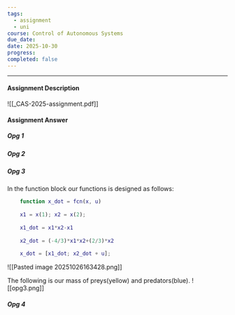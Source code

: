 ```yaml
---
tags:
  - assignment
  - uni
course: Control of Autonomous Systems
due_date:
date: 2025-10-30
progress:
completed: false
---
```

--- 
#### Assignment Description
![[_CAS-2025-assignment.pdf]]

#### Assignment Answer

##### Opg 1

##### Opg 2

##### Opg 3

In the function block our functions is designed as follows:
```matlab
	function x_dot = fcn(x, u)
	
	x1 = x(1); x2 = x(2);
	
	x1_dot = x1*x2-x1
	
	x2_dot = (-4/3)*x1*x2+(2/3)*x2
	
	x_dot = [x1_dot; x2_dot + u];
```

![[Pasted image 20251026163428.png]]

The following is our mass of preys(yellow) and predators(blue).
![[opg3.png]]

##### Opg 4
